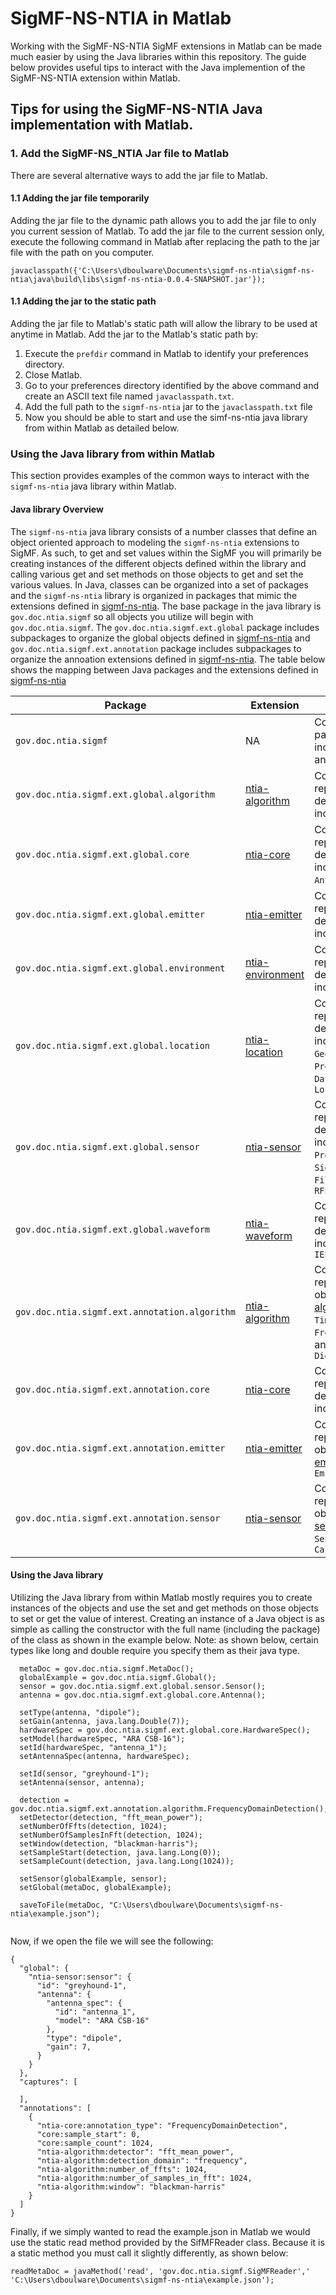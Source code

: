 # SigMF-NS-NTIA in Matlab

Working with the SigMF-NS-NTIA SigMF extensions in Matlab can be made much easier by using the Java libraries within this repository.  The guide below provides useful tips to interact with the Java implemention of the SigMF-NS-NTIA extension within Matlab. 
## Tips for using the  SigMF-NS-NTIA Java implementation with Matlab. 

### 1.  Add the SigMF-NS_NTIA Jar file to Matlab

There are several alternative ways to add the jar file to Matlab. 

#### 1.1 Adding the jar file temporarily 

Adding the jar file to the dynamic path allows you to add the jar file to only you current session of Matlab. To add the jar file to the current session only, execute the following command in Matlab after replacing the path to the jar file with the path on you computer. 

`javaclasspath({'C:\Users\dboulware\Documents\sigmf-ns-ntia\sigmf-ns-ntia\java\build\libs\sigmf-ns-ntia-0.0.4-SNAPSHOT.jar'});`


#### 1.1 Adding the jar to the static path
Adding the jar file to Matlab's static path will allow the library to be used at anytime in Matlab. Add the jar to the Matlab's static path by: <br/>

1. Execute the `prefdir` command in Matlab to identify your preferences directory.
2. Close Matlab.
3. Go to your preferences directory identified by the above command and create an ASCII text file named `javaclasspath.txt`.
4. Add the full path to the `sigmf-ns-ntia` jar to the `javaclasspath.txt` file
5. Now you should be able to start and use the simf-ns-ntia java library from within Matlab as detailed below.

### Using the Java library from within Matlab

This section provides examples of the common ways to interact with the `sigmf-ns-ntia` java library within Matlab. 

#### Java library Overview

The `sigmf-ns-ntia` java library consists of a number classes that define an object oriented approach to modeling the `sigmf-ns-ntia` extensions to SigMF. As such, to get and set values  within the SigMF you will primarily be creating instances of the different objects defined within the library and calling various get and set methods on those objects to get and set the various values. In Java, classes can be organized into a set of packages and the `sigmf-ns-ntia` library is organized in packages that mimic the extensions defined in [sigmf-ns-ntia](https://github.com/NTIA/sigmf-ns-ntia).  The base package in the java library is `gov.doc.ntia.sigmf` so all objects you utilize will begin with `gov.doc.ntia.sigmf`. The `gov.doc.ntia.sigmf.ext.global` package includes subpackages to organize the global objects defined in  [sigmf-ns-ntia](https://github.com/NTIA/sigmf-ns-ntia) and `gov.doc.ntia.sigmf.ext.annotation` package includes subpackages to organize the annoation extensions defined in [sigmf-ns-ntia](https://github.com/NTIA/sigmf-ns-ntia).  The table below shows the mapping between Java packages and the extensions defined in  [sigmf-ns-ntia](https://github.com/NTIA/sigmf-ns-ntia) 

|Package|Extension|Description|
|----|--------|-----------|
|`gov.doc.ntia.sigmf`|NA|Contains the objects that are part of the core [SigMF](https://github.com/gnuradio/SigMF/blob/master/sigmf-spec.md), including: `MetaDoc`, `Global`, and `Annotation`.|
|`gov.doc.ntia.sigmf.ext.global.algorithm`|[ntia-algorithm](https://github.com/NTIA/sigmf-ns-ntia/blob/master/ntia-algorithm.sigmf-ext.md)|Contains objects to represent the global objects defined in [ntia-algorithm](https://github.com/NTIA/sigmf-ns-ntia/blob/master/ntia-algorithm.sigmf-ext.md) including `DigitalFilter`|
|`gov.doc.ntia.sigmf.ext.global.core`|[ntia-core](https://github.com/NTIA/sigmf-ns-ntia/blob/master/ntia-core.sigmf-ext.md)|Contains objects to represent global objects defined in [ntia-core](https://github.com/NTIA/sigmf-ns-ntia/blob/master/ntia-core.sigmf-ext.md) including `Measurement`, `Antenna`, and `HardwareSpec`|
|`gov.doc.ntia.sigmf.ext.global.emitter`|[ntia-emitter](https://github.com/NTIA/sigmf-ns-ntia/blob/master/ntia-emitter.sigmf-ext.md)|Contains objects to represent the global objects defined in [ntia-emitter](https://github.com/NTIA/sigmf-ns-ntia/blob/master/ntia-emitter.sigmf-ext.md) including `Emitter`.|
|`gov.doc.ntia.sigmf.ext.global.environment`|[ntia-environment](https://github.com/NTIA/sigmf-ns-ntia/blob/master/ntia-environment.sigmf-ext.md)|Contains objects to represent the global objects defined in [ntia-environment](https://github.com/NTIA/sigmf-ns-ntia/blob/master/ntia-environment.sigmf-ext.md) including `Environment`|
|`gov.doc.ntia.sigmf.ext.global.location`|[ntia-location](https://github.com/NTIA/sigmf-ns-ntia/blob/master/ntia-location.sigmf-ext.md)|Contains objects to represent the global objects defined in [ntia-location](https://github.com/NTIA/sigmf-ns-ntia/blob/master/ntia-location.sigmf-ext.md) including `GeographicCoordinateSystem`, `ProjectedCoordinateSystem`, `Datum`, `Spheroid`, and `Location`|
|`gov.doc.ntia.sigmf.ext.global.sensor`|[ntia-sensor](https://github.com/NTIA/sigmf-ns-ntia/blob/master/ntia-sensor.sigmf-ext.md)|Contains objects to represent the global objects defined in [ntia-sensor](https://github.com/NTIA/sigmf-ns-ntia/blob/master/ntia-sensor.sigmf-ext.md) including `Sensor`, `Preselector`, `SignalAnalyzer`, `Amplifier`, `Filter`, `CalSource` and `RFPath`|
|`gov.doc.ntia.sigmf.ext.global.waveform`|[ntia-waveform](https://github.com/NTIA/sigmf-ns-ntia/blob/master/ntia-waveform.sigmf-ext.md)|Contains objects to represent the global objects defined in [ntia-waveform](https://github.com/NTIA/sigmf-ns-ntia/blob/master/ntia-waveform.sigmf-ext.md) including `Waveform` and `IEEE80211p`|
|`gov.doc.ntia.sigmf.ext.annotation.algorithm`|[ntia-algorithm](https://github.com/NTIA/sigmf-ns-ntia/blob/master/ntia-algorithm.sigmf-ext.md)|Contains objects to represent the annotation objects defined in [ntia-algorithm](https://github.com/NTIA/sigmf-ns-ntia/blob/master/ntia-algorithm.sigmf-ext.md) including `TimeDomainDetection`, `FrequencyDomainDetection`, and `DigitalFilterAnnotation`|
|`gov.doc.ntia.sigmf.ext.annotation.core`|[ntia-core](https://github.com/NTIA/sigmf-ns-ntia/blob/master/ntia-core.sigmf-ext.md)|Contains objects to represent annotation objects defined in [ntia-core](https://github.com/NTIA/sigmf-ns-ntia/blob/master/ntia-core.sigmf-ext.md) including `AntennaAnnotation`|
|`gov.doc.ntia.sigmf.ext.annotation.emitter`|[ntia-emitter](https://github.com/NTIA/sigmf-ns-ntia/blob/master/ntia-emitter.sigmf-ext.md)|Contains objects to represent the annotation objects defined in [ntia-emitter](https://github.com/NTIA/sigmf-ns-ntia/blob/master/ntia-emitter.sigmf-ext.md) including `EmitterAnnotation`|
|`gov.doc.ntia.sigmf.ext.annotation.sensor`|[ntia-sensor](https://github.com/NTIA/sigmf-ns-ntia/blob/master/ntia-sensor.sigmf-ext.md)|Contains objects to represent the annotation objects defined in [ntia-sensor](https://github.com/NTIA/sigmf-ns-ntia/blob/master/ntia-sensor.sigmf-ext.md) including `SensorAnnotation` and `CalibrationAnnotation`|


#### Using the Java library

Utilizing the Java library from within Matlab mostly requires you to create instances of the objects and use the set and get methods on those objects to set or get the value of interest.  Creating an instance of a Java object is as simple as calling the constructor with the full name (including the package) of the class as shown in the example below. Note: as shown below, certain types like long and double require you specify them as their java type.

```
  metaDoc = gov.doc.ntia.sigmf.MetaDoc();
  globalExample = gov.doc.ntia.sigmf.Global();
  sensor = gov.doc.ntia.sigmf.ext.global.sensor.Sensor(); 
  antenna = gov.doc.ntia.sigmf.ext.global.core.Antenna(); 
  
  setType(antenna, "dipole"); 
  setGain(antenna, java.lang.Double(7)); 
  hardwareSpec = gov.doc.ntia.sigmf.ext.global.core.HardwareSpec();
  setModel(hardwareSpec, "ARA CSB-16");
  setId(hardwareSpec, "antenna_1");
  setAntennaSpec(antenna, hardwareSpec);

  setId(sensor, "greyhound-1");
  setAntenna(sensor, antenna);

  detection = gov.doc.ntia.sigmf.ext.annotation.algorithm.FrequencyDomainDetection();
  setDetector(detection, "fft_mean_power");
  setNumberOfFfts(detection, 1024);
  setNumberOfSamplesInFft(detection, 1024);
  setWindow(detection, "blackman-harris");
  setSampleStart(detection, java.lang.Long(0));
  setSampleCount(detection, java.lang.Long(1024));

  setSensor(globalExample, sensor);
  setGlobal(metaDoc, globalExample);

  saveToFile(metaDoc, "C:\Users\dboulware\Documents\sigmf-ns-ntia\example.json");


```

Now, if we open the file we will see the following:
```
{
  "global": {
    "ntia-sensor:sensor": {
      "id": "greyhound-1",
      "antenna": {
        "antenna_spec": {
          "id": "antenna_1",
          "model": "ARA CSB-16"
        },
        "type": "dipole",
        "gain": 7,
      }
    }
  },
  "captures": [
    
  ],
  "annotations": [
    {
      "ntia-core:annotation_type": "FrequencyDomainDetection",
      "core:sample_start": 0,
      "core:sample_count": 1024,
      "ntia-algorithm:detector": "fft_mean_power",
      "ntia-algorithm:detection_domain": "frequency",
      "ntia-algorithm:number_of_ffts": 1024,
      "ntia-algorithm:number_of_samples_in_fft": 1024,
      "ntia-algorithm:window": "blackman-harris"
    }
  ]
}

```

Finally, if we simply wanted to read the example.json in Matlab we would use the static read method provided by the SifMFReader class. Because it is a static method you must call it slightly differently, as shown below:

`readMetaDoc = javaMethod('read', 'gov.doc.ntia.sigmf.SigMFReader',' 'C:\Users\dboulware\Documents\sigmf-ns-ntia\example.json');`













